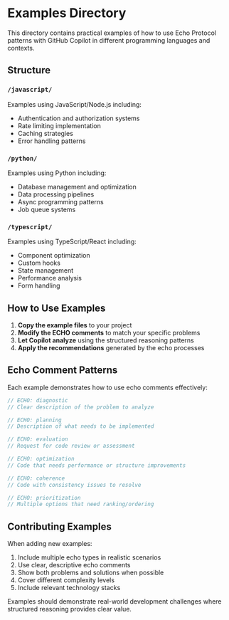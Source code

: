 # Examples Directory

This directory contains practical examples of how to use Echo Protocol patterns with GitHub Copilot in different programming languages and contexts.

## Structure

### `/javascript/`

Examples using JavaScript/Node.js including:

- Authentication and authorization systems
- Rate limiting implementation
- Caching strategies
- Error handling patterns

### `/python/`

Examples using Python including:

- Database management and optimization
- Data processing pipelines
- Async programming patterns
- Job queue systems

### `/typescript/`

Examples using TypeScript/React including:

- Component optimization
- Custom hooks
- State management
- Performance analysis
- Form handling

## How to Use Examples

1. **Copy the example files** to your project
2. **Modify the ECHO comments** to match your specific problems
3. **Let Copilot analyze** using the structured reasoning patterns
4. **Apply the recommendations** generated by the echo processes

## Echo Comment Patterns

Each example demonstrates how to use echo comments effectively:

```javascript
// ECHO: diagnostic
// Clear description of the problem to analyze

// ECHO: planning
// Description of what needs to be implemented

// ECHO: evaluation
// Request for code review or assessment

// ECHO: optimization
// Code that needs performance or structure improvements

// ECHO: coherence
// Code with consistency issues to resolve

// ECHO: prioritization
// Multiple options that need ranking/ordering
```

## Contributing Examples

When adding new examples:

1. Include multiple echo types in realistic scenarios
2. Use clear, descriptive echo comments
3. Show both problems and solutions when possible
4. Cover different complexity levels
5. Include relevant technology stacks

Examples should demonstrate real-world development challenges where structured reasoning provides clear value.
